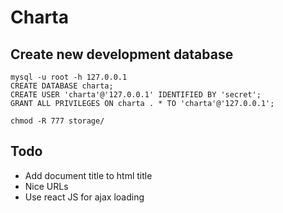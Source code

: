 # Charta

## Create new development database

	mysql -u root -h 127.0.0.1
	CREATE DATABASE charta;
	CREATE USER 'charta'@'127.0.0.1' IDENTIFIED BY 'secret';
	GRANT ALL PRIVILEGES ON charta . * TO 'charta'@'127.0.0.1';

	chmod -R 777 storage/

## Todo

- Add document title to html title
- Nice URLs
- Use react JS for ajax loading

